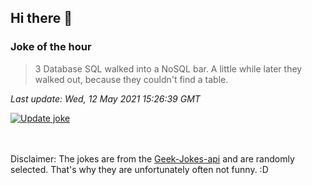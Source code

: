 ## Hi there 👋

### Joke of the hour
<!-- joke -->
>3 Database SQL walked into a NoSQL bar. A little while later they walked out, because they couldn't find a table.
<!-- /joke -->

*Last update: Wed, 12 May 2021 15:26:39 GMT*

[![Update joke](https://github.com/nclskfm/nclskfm/actions/workflows/joke.yml/badge.svg)](https://github.com/nclskfm/nclskfm/actions/workflows/joke.yml)

<br><br>
Disclaimer: The jokes are from the [Geek-Jokes-api](https://github.com/sameerkumar18/geek-joke-api) and are randomly selected. That's why they are unfortunately often not funny. :D
